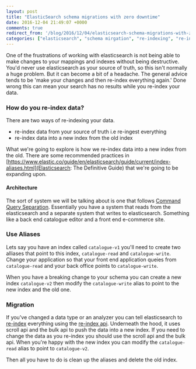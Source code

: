 ```yaml
---
layout: post
title: "ElasticSearch schema migrations with zero downtime"
date: 2016-12-04 21:49:07 +0000
comments: true
redirect_from: '/blog/2016/12/04/elasticsearch-schema-migrations-with-zero-downtime/'
categories: ["elasticsearch", "schema mirgation", "re-indexing", "re-ingestion"]
---
```


One of the frustrations of working with elasticsearch is not being able to make changes to your mappings and indexes without being destructive. You'd never use elasticsearch as your source of truth, so this isn't normally a huge problem. But it can become a bit of a headache. The general advice tends to be 'make your changes and then re-index everything again.' Done wrong this can mean your search has no results while you re-index your data.

### How do you re-index data? ###
There are two ways of re-indexing your data.

* re-index data from your source of truth i.e re-ingest everything
* re-index data into a new index from the old index

What we're going to explore is how we re-index data into a new index from the old. There are some recommended practices in [https://www.elastic.co/guide/en/elasticsearch/guide/current/index-aliases.html](Elasticsearch: The Definitive Guide) that we're going to be expanding upon.

#### Architecture ####
The sort of system we will be talking about is one that follows [Command Query Separation](https://en.wikipedia.org/wiki/Command%E2%80%93query_separation). Essentially you have a system that reads from the elasticsearch and a separate system that writes to elasticsearch. Something like a back end catalogue editor and a front end e-commerce site.

### Use Aliases ###
Lets say you have an index called ```catalogue-v1``` you'll need to create two alliases that point to this index, ```catalogue-read``` and ```catalogue-write```. Change your application so that your front end application queies from ```catalogue-read``` and your back office points to ```catalogue-write```. 

When you have a breaking change to your schema you can create a new index ```catalogue-v2``` then modify the ```catalogue-write``` alias to point to the new index and the old one.

### Migration ###
If you've changed a data type or an analyzer you can tell elasticsearch to [re-index](https://www.elastic.co/guide/en/elasticsearch/guide/current/reindex.html) everything using the [re-index api](https://www.elastic.co/guide/en/elasticsearch/guide/current/reindex.html). Underneath the hood, it uses scroll api and the bulk api to push the data into a new index. If you need to change the data as you re-index you should use the scroll api and the bulk api. When you're happy with the new index you can modify the ```catalogue-read``` alias to point to ```catalogue-v2```.  

Then all you have to do is clean up the aliases and delete the old index.
